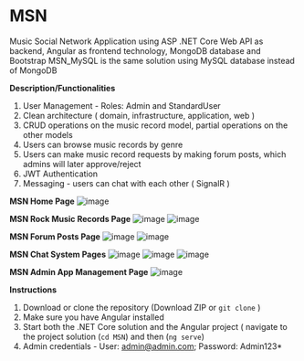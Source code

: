 # MSN
Music Social Network Application using ASP .NET Core Web API as backend, Angular as frontend technology, MongoDB database and Bootstrap
MSN_MySQL is the same solution using MySQL database instead of MongoDB


**__Description/Functionalities__**

1. User Management - Roles: Admin and StandardUser
2. Clean architecture ( domain, infrastructure, application, web )
3. CRUD operations on the music record model, partial operations on the other models
4. Users can browse music records by genre
5. Users can make music record requests by making forum posts, which admins will later approve/reject
6. JWT Authentication
7. Messaging - users can chat with each other ( SignalR )


**MSN Home Page**
![image](https://github.com/user-attachments/assets/6c2aaa7b-f249-4713-a63e-36dedf937515)

**MSN Rock Music Records Page**
![image](https://github.com/user-attachments/assets/fb009e46-901f-4e02-ad14-0f01022fd764)
![image](https://github.com/user-attachments/assets/a083196b-9c32-428b-b8fc-ca4a679d5cd9)

**MSN Forum Posts Page**
![image](https://github.com/user-attachments/assets/904f6453-c4a5-4115-b228-03c98a0f0323)
![image](https://github.com/user-attachments/assets/dcfad2c7-db7e-4075-812a-1a1b4fac07bd)

**MSN Chat System Pages**
![image](https://github.com/user-attachments/assets/5348002b-b34c-443c-938c-3af6a2e67e41)
![image](https://github.com/user-attachments/assets/62218ada-1ab0-45bc-83eb-52510d4a51dc)
![image](https://github.com/user-attachments/assets/8a5c3831-619f-4fce-9c91-fcb7a9eaa71e)

**MSN Admin App Management Page**
![image](https://github.com/user-attachments/assets/fd1d8ca3-2620-441c-a1cc-207f2e0d4713)

**__Instructions__**

1. Download or clone the repository (Download ZIP or `git clone` )
2. Make sure you have Angular installed
3. Start both the .NET Core solution and the Angular project ( navigate to the project solution (`cd MSN`) and then (`ng serve`)
4. Admin credentials - User: admin@admin.com; Password: Admin123*












